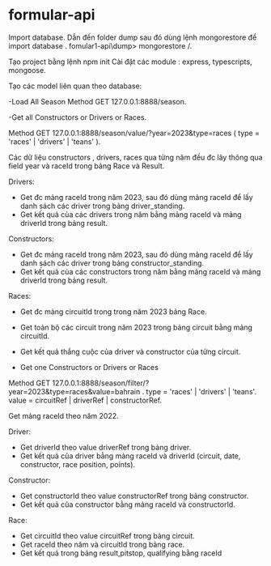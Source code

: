 # formular-api

Import database. 
Dẫn đến folder dump sau đó dùng lệnh mongorestore để import database .
fomular1-api\dump> mongorestore /.

Tạo project bằng lệnh npm init
Cài đặt các module : express, typescripts, mongoose.

Tạo các model liên quan theo database:

-Load All Season 
Method GET  127.0.0.1:8888/season.

-Get all Constructors or Drivers or Races.

Method GET  127.0.0.1:8888/season/value/?year=2023&type=races ( type = 'races' | 'drivers' | 'teans' ).

Các dữ liệu constructors , drivers, races qua từng năm đều đc lây thông qua field year và raceId trong bảng Race và Result.

Drivers: 
 - Get đc mảng raceId trong năm 2023, sau đó dùng mảng raceId để lấy danh sách các driver trong bảng driver_standing.
 - Get kết quả của các drivers trong năm bằng mảng raceId và mảng driverId trong bảng result.

Constructors:
 - Get đc mảng raceId trong năm 2023, sau đó dùng mảng raceId để lấy danh sách các driver trong bảng constructor_standing.
 - Get kết quả của các constructors trong năm bằng mảng raceId và mảng driverId trong bảng result.

Races:
 - Get đc mảng circuitId trong trong năm 2023 bảng Race.
 - Get toàn bộ các circuit trong năm 2023 trong bảng circuit bằng mảng circuitId.
 - Get kết quả thắng cuộc của driver và constructor của từng circuit.


- Get one Constructors or Drivers or Races

Method GET  127.0.0.1:8888/season/filter/?year=2023&type=races&value=bahrain .
type = 'races' | 'drivers' | 'teans'.
value = circuitRef | driverRef | constructorRef.

Get mảng raceId theo năm 2022.

Driver:
 - Get driverId theo value driverRef trong bảng driver.
 - Get kết quả của driver bằng mảng raceId và driverId (circuit, date, constructor, race position, points).

Constructor:
 - Get constructorId theo value constructorRef trong bảng constructor.
 - Get kết quả của constructor bằng mảng raceId và constructorId.

Race:
 - Get circuitId theo value circuitRef trong bảng circuit.
 - Get raceId theo năm và circuitId trong bảng race.
 - Get kết quả trong bảng result,pitstop, qualifying bằng raceId





